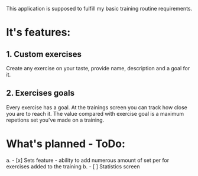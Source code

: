 This application is supposed to fulfill my basic training routine requirements.

# It's features: #
## 1. Custom exercises ##
Create any exercise on your taste, provide name, description and a goal for it.
## 2. Exercises goals ##
Every exercise has a goal. At the trainings screen you can track how close you are to reach it.
The value compared with exercise goal is a maximum repetions set you've made on a training.

# What's planned - ToDo: #
a. - [x] Sets feature - ability to add numerous amount of set per for exercises added to the training
b. - [ ] Statistics screen
